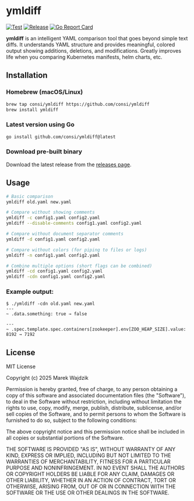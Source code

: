 # ymldiff

[![Test](https://github.com/consi/ymldiff/actions/workflows/test.yml/badge.svg)](https://github.com/consi/ymldiff/actions/workflows/test.yml)
[![Release](https://github.com/consi/ymldiff/actions/workflows/release.yml/badge.svg)](https://github.com/consi/ymldiff/actions/workflows/release.yml)
[![Go Report Card](https://goreportcard.com/badge/github.com/consi/ymldiff)](https://goreportcard.com/report/github.com/consi/ymldiff)

**ymldiff** is an intelligent YAML comparison tool that goes beyond simple text diffs. It understands YAML structure and provides meaningful, colored output showing additions, deletions, and modifications. Greatly improves life when you comparing Kubernetes manifests, helm charts, etc.

## Installation

### Homebrew (macOS/Linux)

```bash
brew tap consi/ymldiff https://github.com/consi/ymldiff
brew install ymldiff
```

### Latest version using Go

```bash
go install github.com/consi/ymldiff@latest
```

### Download pre-built binary

Download the latest release from the [releases page](https://github.com/consi/ymldiff/releases).

## Usage

```bash
# Basic comparison
ymldiff old.yaml new.yaml

# Compare without showing comments
ymldiff -c config1.yaml config2.yaml
ymldiff --disable-comments config1.yaml config2.yaml

# Compare without document separator comments
ymldiff -d config1.yaml config2.yaml

# Compare without colors (for piping to files or logs)
ymldiff -n config1.yaml config2.yaml

# Combine multiple options (short flags can be combined)
ymldiff -cd config1.yaml config2.yaml
ymldiff -cdn config1.yaml config2.yaml
```

### Example output:
```
$ ./ymldiff -cdn old.yaml new.yaml
---
~ .data.something: true → false

---
~ .spec.template.spec.containers[zookeeper].env[ZOO_HEAP_SIZE].value: 8192 → 7192
```

## License

MIT License

Copyright (c) 2025 Marek Wajdzik

Permission is hereby granted, free of charge, to any person obtaining a copy
of this software and associated documentation files (the "Software"), to deal
in the Software without restriction, including without limitation the rights
to use, copy, modify, merge, publish, distribute, sublicense, and/or sell
copies of the Software, and to permit persons to whom the Software is
furnished to do so, subject to the following conditions:

The above copyright notice and this permission notice shall be included in all
copies or substantial portions of the Software.

THE SOFTWARE IS PROVIDED "AS IS", WITHOUT WARRANTY OF ANY KIND, EXPRESS OR
IMPLIED, INCLUDING BUT NOT LIMITED TO THE WARRANTIES OF MERCHANTABILITY,
FITNESS FOR A PARTICULAR PURPOSE AND NONINFRINGEMENT. IN NO EVENT SHALL THE
AUTHORS OR COPYRIGHT HOLDERS BE LIABLE FOR ANY CLAIM, DAMAGES OR OTHER
LIABILITY, WHETHER IN AN ACTION OF CONTRACT, TORT OR OTHERWISE, ARISING FROM,
OUT OF OR IN CONNECTION WITH THE SOFTWARE OR THE USE OR OTHER DEALINGS IN THE
SOFTWARE.
